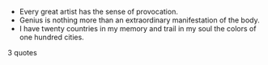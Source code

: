  - Every great artist has the sense of provocation.
 - Genius is nothing more than an extraordinary manifestation of the body.
 - I have twenty countries in my memory and trail in my soul the colors of one hundred cities.

3 quotes